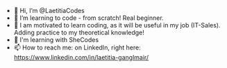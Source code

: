 - 👋 Hi, I’m @LaetitiaCodes
- 👀 I’m learning to code - from scratch! Real beginner. 
- 🌱 I am motivated to learn coding, as it will be useful in my job (IT-Sales). Adding practice to my theoretical knowledge!
- 💞️ I'm learning with SheCodes
- 📫 How to reach me: on LinkedIn, right here: https://www.linkedin.com/in/laetitia-ganglmair/

<!---
LaetitiaCodes/LaetitiaCodes is a ✨ special ✨ repository because its `README.md` (this file) appears on your GitHub profile.
You can click the Preview link to take a look at your changes.
--->
